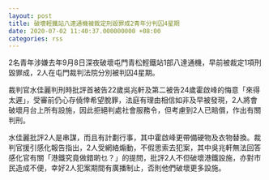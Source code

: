 ```yaml
---
layout: post
title: 破壞輕鐵站八達通機被裁定刑毀罪成2青年分判囚4星期
date: 2020-07-02 11:40:37.000000000 +08:00
categories: rss
---
```


2名青年涉嫌去年9月8日深夜破壞屯門青松輕鐵站1部八達通機，早前被裁定1項刑毀罪成，2人在屯門裁判法院分別被判囚4星期。

裁判官水佳麗判刑時批評首被告22歲吳兆軒及第二被告24歲霍啟峰的悔意「來得太遲」，受審前仍心存僥倖希望脫罪，法庭有理由相信如非及早被發現，2人將會破壞月台上所有設施，因此拒絕判處社會服務令，但考慮到2人已賠償，作出有關判刑。

水佳麗批評2人是串謀，而且有計劃行事，其中霍啟峰更帶備硬物及衣物替換。裁判官援引感化報告指出，2人受網絡煽動，不假思索去犯案，其中吳兆軒無法回答感化官有關「港鐵究竟做錯啲乜？」的提問，批評2人不但破壞港鐵設施，亦對市民造成不便，幸好2人犯案期間有廣播制止，否則他們破壞更多設施。
